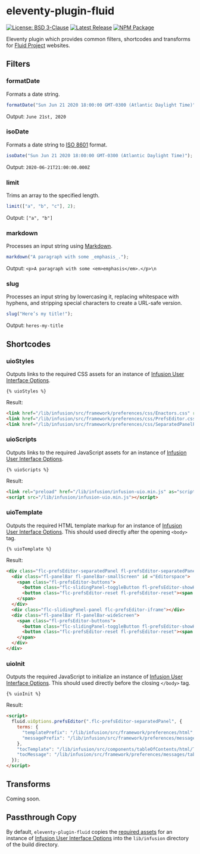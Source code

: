 # eleventy-plugin-fluid

[![License: BSD 3-Clause](https://badgen.net/github/license/fluid-project/eleventy-plugin-fluid/)](https://github.com/fluid-project/eleventy-plugin-fluid/blob/main/LICENSE.md)
[![Latest Release](https://badgen.net/github/release/fluid-project/eleventy-plugin-fluid/)](https://github.com/fluid-project/eleventy-plugin-fluid/releases/latest/)
[![NPM Package](https://badgen.net/npm/v/@fluid-project/eleventy-plugin-fluid)](http://npmjs.com/package/@fluid-project/eleventy-plugin-fluid)

Eleventy plugin which provides common filters, shortcodes and transforms for [Fluid Project](https://fluidproject.org) websites.

## Filters

### formatDate

Formats a date string.

```javascript
formatDate("Sun Jun 21 2020 18:00:00 GMT-0300 (Atlantic Daylight Time)");
```

Output: `June 21st, 2020`

### isoDate

Formats a date string to [ISO 8601](https://developer.mozilla.org/en-US/docs/Web/JavaScript/Reference/Global_Objects/Date/toISOString) format.

```javascript
isoDate("Sun Jun 21 2020 18:00:00 GMT-0300 (Atlantic Daylight Time)");
```

Output: `2020-06-21T21:00:00.000Z`

### limit

Trims an array to the specified length.

```javascript
limit(["a", "b", "c"], 2);
```

Output: `["a", "b"]`

### markdown

Processes an input string using [Markdown](https://markdown-it.github.io).

```javascript
markdown("A paragraph with some _emphasis_.");
```

Output: `<p>A paragraph with some <em>emphasis</em>.</p>\n`

### slug

Processes an input string by lowercasing it, replacing whitespace with hyphens, and stripping special characters to create a URL-safe version.

```javascript
slug("Here’s my title!");
```

Output: `heres-my-title`

## Shortcodes

### uioStyles

Outputs links to the required CSS assets for an instance of [Infusion User Interface Options][1].

```liquid
{% uioStyles %}
```

Result:

```html
<link href="/lib/infusion/src/framework/preferences/css/Enactors.css" rel="stylesheet">
<link href="/lib/infusion/src/framework/preferences/css/PrefsEditor.css" rel="stylesheet">
<link href="/lib/infusion/src/framework/preferences/css/SeparatedPanelPrefsEditor.css" rel="stylesheet">
```

### uioScripts

Outputs links to the required JavaScript assets for an instance of [Infusion User Interface Options][1].

```liquid
{% uioScripts %}
```

Result:

```html
<link rel="preload" href="/lib/infusion/infusion-uio.min.js" as="script" />
<script src="/lib/infusion/infusion-uio.min.js"></script>
```

### uioTemplate

Outputs the required HTML template markup for an instance of [Infusion User Interface Options][1]. This should used directly after the opening `<body>` tag.

```liquid
{% uioTemplate %}
```

Result:

```html
<div class="flc-prefsEditor-separatedPanel fl-prefsEditor-separatedPanel">
  <div class="fl-panelBar fl-panelBar-smallScreen" id ="Editorspace">
    <span class="fl-prefsEditor-buttons">
	  <button class="flc-slidingPanel-toggleButton fl-prefsEditor-showHide"> Show/Hide</button>
	  <button class="flc-prefsEditor-reset fl-prefsEditor-reset"><span class="fl-icon-undo"></span> Reset</button>
    </span>
  </div>
  <div class="flc-slidingPanel-panel flc-prefsEditor-iframe"></div>
  <div class="fl-panelBar fl-panelBar-wideScreen">
	<span class="fl-prefsEditor-buttons">
	  <button class="flc-slidingPanel-toggleButton fl-prefsEditor-showHide"> Show/Hide</button>
      <button class="flc-prefsEditor-reset fl-prefsEditor-reset"><span class="fl-icon-undo"></span> Reset</button>
	</span>
  </div>
</div>
```

### uioInit

Outputs the required JavaScript to initialize an instance of [Infusion User Interface Options][1]. This should used directly before the closing `</body>` tag.

```liquid
{% uioInit %}
```

Result:

```html
<script>
  fluid.uiOptions.prefsEditor(".flc-prefsEditor-separatedPanel", {
    terms: {
      "templatePrefix": "/lib/infusion/src/framework/preferences/html",
      "messagePrefix": "/lib/infusion/src/framework/preferences/messages"
    },
    "tocTemplate": "/lib/infusion/src/components/tableOfContents/html/TableOfContents.html",
    "tocMessage": "/lib/infusion/src/framework/preferences/messages/tableOfContents-enactor.json"
  });
</script>
```

## Transforms

Coming soon.

## Passthrough Copy

By default, `eleventy-plugin-fluid` copies the [required assets](src/config/uio-assets.json) for an instance of [Infusion User Interface Options][1] into the `lib/infusion` directory of the build directory.

[1]: https://docs.fluidproject.org/infusion/development/tutorial-userInterfaceOptions/UserInterfaceOptions.html
